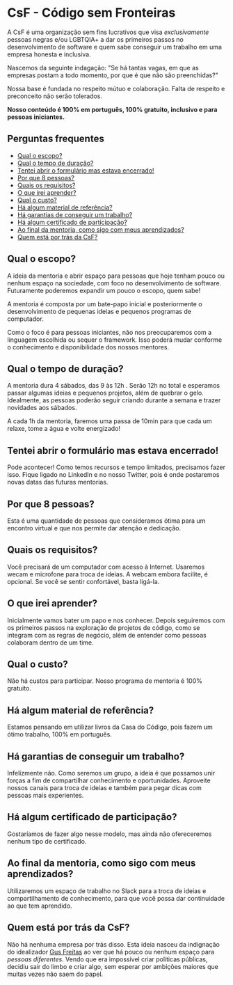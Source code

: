 # CsF - Código sem Fronteiras

A CsF é uma organização sem fins lucrativos que visa _exclusivamente_ pessoas negras e/ou LGBTQIA+ a dar os primeiros passos no desenvolvimento de software e quem sabe conseguir um trabalho em uma empresa honesta e inclusiva.

Nascemos da seguinte indagação: "Se há tantas vagas, em que as empresas postam a todo momento, por que é que não são preenchidas?"

Nossa base é fundada no respeito mútuo e colaboração. Falta de respeito e preconceito não serão tolerados.

**Nosso conteúdo é 100% em português, 100% gratuito, inclusivo e para pessoas iniciantes.**

## Perguntas frequentes

- [Qual o escopo?](#qual-o-escopo)
- [Qual o tempo de duração?](#qual-o-tempo-de-duração)
- [Tentei abrir o formulário mas estava encerrado!](#tentei-abrir-o-formulário-mas-estava-encerrado)
- [Por que 8 pessoas?](#por-que-8-pessoas)
- [Quais os requisitos?](#quais-os-requisitos)
- [O que irei aprender?](#o-que-irei-aprender)
- [Qual o custo?](#qual-o-custo)
- [Há algum material de referência?](#há-algum-material-de-referência)
- [Há garantias de conseguir um trabalho?](#há-garantias-de-conseguir-um-trabalho)
- [Há algum certificado de participação?](#há-algum-certificado-de-participação)
- [Ao final da mentoria, como sigo com meus aprendizados?](#ao-final-da-mentoria-como-sigo-com-meus-aprendizados)
- [Quem está por trás da CsF?](#quem-está-por-trás-da-csf)

## Qual o escopo?
A ideia da mentoria e abrir espaço para pessoas que hoje tenham pouco ou nenhum espaço na sociedade, com foco no desenvolvimento de software.
Futuramente poderemos expandir um pouco o escopo, quem sabe!

A mentoria é composta por um bate-papo inicial e posteriormente o desenvolvimento de pequenas ideias e pequenos programas de computador.

Como o foco é para pessoas iniciantes, não nos preocuparemos com a linguagem escolhida ou sequer o framework. Isso poderá mudar conforme
o conhecimento e disponibilidade dos nossos mentores.

## Qual o tempo de duração?
A mentoria dura 4 sábados, das 9 às 12h . Serão 12h no total e esperamos passar algumas ideias e pequenos projetos, além de quebrar o gelo.
Idealmente, as pessoas poderão seguir criando durante a semana e trazer novidades aos sábados.

A cada 1h da mentoria, faremos uma passa de 10min para que cada um relaxe, tome a água e volte energizado!

## Tentei abrir o formulário mas estava encerrado!
Pode acontecer! Como temos recursos e tempo limitados, precisamos fazer isso. Fique ligado no LinkedIn e no nosso Twitter, pois é onde
postaremos novas datas das futuras mentorias.

## Por que 8 pessoas?
Esta é uma quantidade de pessoas que consideramos ótima para um encontro virtual e que nos permite dar atenção e dedicação.

## Quais os requisitos?
Você precisará de um computador com acesso à Internet. Usaremos wecam e microfone para troca de ideias. A webcam embora facilite, é opcional. Se você se sentir
confortável, basta ligá-la.

## O que irei aprender?
Inicialmente vamos bater um papo e nos conhecer. Depois seguiremos com os primeiros passos na exploração de projetos de código, como se integram
com as regras de negócio, além de entender como pessoas colaboram dentro de um time.

## Qual o custo?
Não há custos para participar. Nosso programa de mentoria é 100% gratuito.

## Há algum material de referência?
Estamos pensando em utilizar livros da Casa do Código, pois fazem um ótimo trabalho, 100% em português.

## Há garantias de conseguir um trabalho?
Infelizmente não. Como seremos um grupo, a ideia é que possamos unir forças a fim de compartilhar conhecimento e oportunidades.
Aproveite nossos canais para troca de ideias e também para pegar dicas com pessoas mais experientes.

## Há algum certificado de participação?
Gostaríamos de fazer algo nesse modelo, mas ainda não ofereceremos nenhum tipo de certificado.

## Ao final da mentoria, como sigo com meus aprendizados?
Utilizaremos um espaço de trabalho no Slack para a troca de ideias e compartilhamento de conhecimento, para que você possa dar continuidade
ao que tem aprendido.

## Quem está por trás da CsF?
Não há nenhuma empresa por trás disso. Esta ideia nasceu da indignação do idealizador [Gus Freitas](https://github.com/axcdnt) ao ver que
há pouco ou nenhum espaço para _pessoas diferentes_. Vendo que era impossível criar políticas públicas, decidiu sair do limbo e criar algo, sem esperar
por ambições maiores que muitas vezes não saem do papel.

